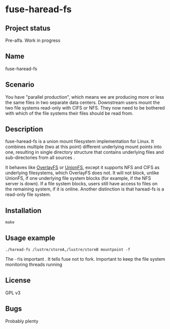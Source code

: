 # fuse-haread-fs


## Project status

Pre-alfa. Work in progress 

## Name
fuse-haread-fs

## Scenario 
You have "parallel production", which means we are producing more or less the same files in two separate data centers. Downstream users mount the two file systems read-only with CIFS or NFS. They now need to be bothered with which of the file systems their files should be read from.

## Description
fuse-haread-fs is a union mount filesystem implementation for Linux. It combines multiple (two at this point) different underlying mount points into one, resulting in single directory structure that contains underlying files and sub-directories from all sources .

It behaves like  [OverlayFS](https://github.com/containers/fuse-overlayfs) or [UnionFS](https://github.com/rpodgorny/unionfs-fuse), except it supports NFS and CIFS as underlying filesystems, which OverlayFS does not. It will not block, unlike UnionFS, if one underlying file system blocks (for example, if the NFS server is down). If a file system blocks, users still have access to files on the remaining system, if it is online. Another distinction is that haread-fs is a read-only file system.

## Installation
`make`

## Usage example
`./haread-fs /lustre/storeA,/lustre/storeB mountpoint -f `

The `-f`is important . It tells fuse not to fork. Important to keep the file system monitoring threads running


## License
GPL v3


## Bugs 
Probably plenty